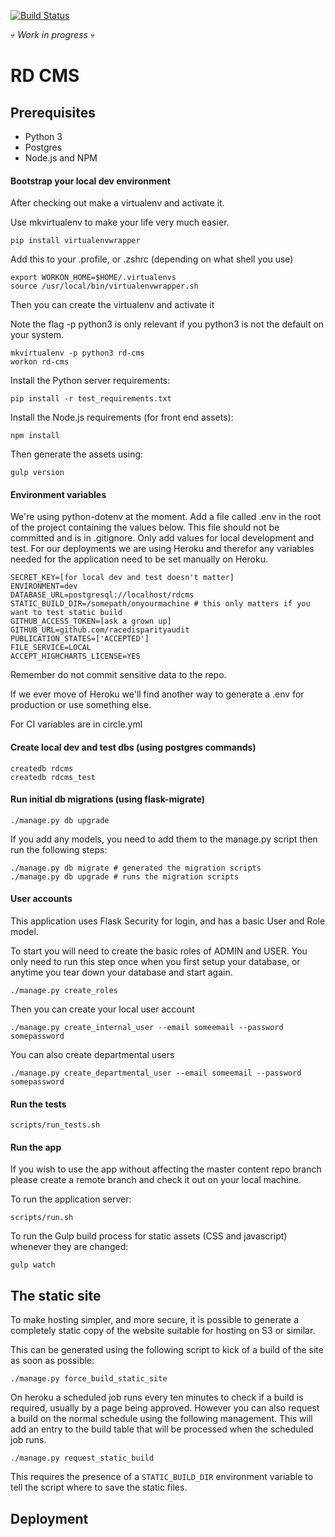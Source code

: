 [![Build Status](https://circleci.com/gh/racedisparityaudit/rd_cms/tree/master.svg?style=svg&circle-token=0ae822a0f946160095ed880b97c5c012de899155)](https://circleci.com/gh/racedisparityaudit/rd_cms/tree/master)


:skull: *Work in progress* :skull:

# RD CMS

## Prerequisites

- Python 3
- Postgres
- Node.js and NPM

#### Bootstrap your local dev environment

After checking out make a virtualenv and activate it.

Use mkvirtualenv to make your life very much easier.

```
pip install virtualenvwrapper
```

Add this to your .profile, or .zshrc (depending on what shell you use)

```
export WORKON_HOME=$HOME/.virtualenvs
source /usr/local/bin/virtualenvwrapper.sh
```
Then you can create the virtualenv and activate it

Note the flag -p python3 is only relevant if you python3 is not the default on your system.

```
mkvirtualenv -p python3 rd-cms
workon rd-cms
```

Install the Python server requirements:

```
pip install -r test_requirements.txt
```

Install the Node.js requirements (for front end assets):

```
npm install
```

Then generate the assets using:

```
gulp version
```


#### Environment variables

We're using python-dotenv at the moment. Add a file called .env in the root of the project
containing the values below. This file should not be committed and is in .gitignore. Only add
values for local development and test. For our deployments we are using Heroku and therefor any
variables needed for the application need to be set manually on Heroku.

```
SECRET_KEY=[for local dev and test doesn't matter]
ENVIRONMENT=dev
DATABASE_URL=postgresql://localhost/rdcms
STATIC_BUILD_DIR=/somepath/onyourmachine # this only matters if you want to test static build
GITHUB_ACCESS_TOKEN=[ask a grown up]
GITHUB_URL=github.com/racedisparityaudit
PUBLICATION_STATES=['ACCEPTED']
FILE_SERVICE=LOCAL
ACCEPT_HIGHCHARTS_LICENSE=YES
```

Remember do not commit sensitive data to the repo.

If we ever move of Heroku we'll find another way to generate a .env for production or use something else.

For CI variables are in circle.yml


#### Create local dev and test dbs (using postgres commands)

```
createdb rdcms
createdb rdcms_test
```

#### Run initial db migrations (using flask-migrate)
```
./manage.py db upgrade
```

If you add any models, you need to add them to the manage.py script then run the following steps:

```
./manage.py db migrate # generated the migration scripts
./manage.py db upgrade # runs the migration scripts
```

#### User accounts

This application uses Flask Security for login, and has a basic User and Role model.

To start you will  need to create the basic roles of ADMIN and USER. You only need to run this step once when
you first setup your database, or anytime you tear down your database and start again.
```
./manage.py create_roles
```

Then you can create your local user account

```
./manage.py create_internal_user --email someemail --password somepassword
```

You can also create departmental users

```
./manage.py create_departmental_user --email someemail --password somepassword
```


#### Run the tests

```
scripts/run_tests.sh
```

#### Run the app

If you wish to use the app without affecting the master content repo branch please create a remote branch
 and check it out on your local machine.

To run the application server:

```
scripts/run.sh
```

To run the Gulp build process for static assets (CSS and javascript) whenever they are changed:

```
gulp watch
```

## The static site

To make hosting simpler, and more secure, it is possible to generate a completely static copy of the website 
suitable for hosting on S3 or similar.

This can be generated using the following script to kick of a build of the site as soon as possible:

```
./manage.py force_build_static_site
```

On heroku a scheduled job runs every ten minutes to check if a build is required, usually by a page being approved. 
However you can also request a build on the normal schedule using the following management. This will add an entry to the
build table that will be processed when the scheduled job runs.

```
./manage.py request_static_build
```


This requires the presence of a `STATIC_BUILD_DIR` environment variable to tell the script where to save the static files.

## Deployment


